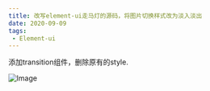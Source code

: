 ```yaml
---
title: 改写element-ui走马灯的源码，将图片切换样式改为淡入淡出
date: 2020-09-09
tags:
 - Element-ui
---
```


添加transition组件，删除原有的style.

![Image](/img/lantern.png)